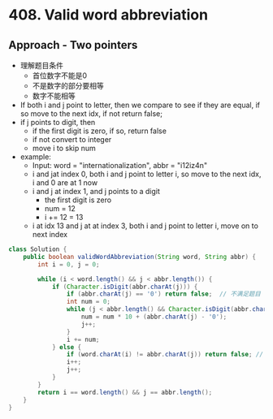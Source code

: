 # 408. Valid word abbreviation

## Approach - Two pointers
- 理解题目条件
    - 首位数字不能是0
    - 不是数字的部分要相等
    - 数字不能相等
- If both i and j point to letter, then we compare to see if they are equal, if so move to the next idx, if not return false;
- if j points to digit, then 
    - if the first digit is zero, if so, return false
    - if not convert to integer
    - move i to skip num
- example:
    - Input: word = "internationalization", abbr = "i12iz4n"
    - i and jat index 0, both i and j point to letter i, so move to the next idx, i and 0 are at 1 now 
    - i and j at index 1, and j points to a digit
        - the first digit is zero
        - num = 12
        - i += 12 = 13
    - i at idx 13 and j at at index 3, both i and j point to letter i, move on to next index


```java
class Solution {
    public boolean validWordAbbreviation(String word, String abbr) {
        int i = 0, j = 0;

        while (i < word.length() && j < abbr.length()) {
            if (Character.isDigit(abbr.charAt(j))) {
                if (abbr.charAt(j) == '0') return false;  // 不满足题目
                int num = 0;
                while (j < abbr.length() && Character.isDigit(abbr.charAt(j))) {
                    num = num * 10 + (abbr.charAt(j) - '0');  
                    j++;
                }
                i += num;
            } else {
                if (word.charAt(i) != abbr.charAt(j)) return false; // 不满足题目条件
                i++;
                j++;
            }
        }
        return i == word.length() && j == abbr.length();
    }
}
```